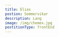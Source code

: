 ```yaml
---
title: Elias
postion: Sommervikar
description: Lang
image: /img/chemex.jpg
postitionType: frontEnd
---
```


